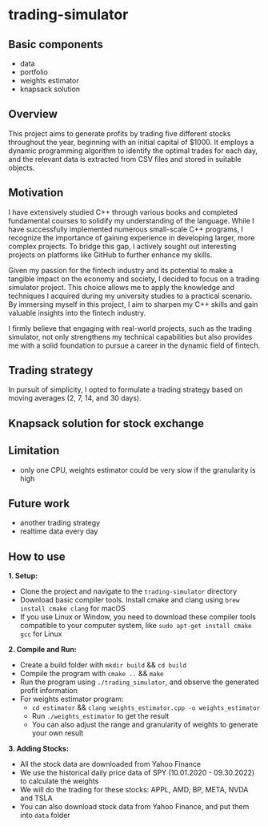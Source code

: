 # trading-simulator

## Basic components

+ data
+ portfolio
+ weights estimator
+ knapsack solution

## Overview

This project aims to generate profits by trading five different stocks throughout the year, beginning with an initial capital of $1000. It employs a dynamic programming algorithm to identify the optimal trades for each day, and the relevant data is extracted from CSV files and stored in suitable objects.


## Motivation

I have extensively studied C++ through various books and completed fundamental courses to solidify my understanding of the language. While I have successfully implemented numerous small-scale C++ programs, I recognize the importance of gaining experience in developing larger, more complex projects. To bridge this gap, I actively sought out interesting projects on platforms like GitHub to further enhance my skills.

Given my passion for the fintech industry and its potential to make a tangible impact on the economy and society, I decided to focus on a trading simulator project. This choice allows me to apply the knowledge and techniques I acquired during my university studies to a practical scenario. By immersing myself in this project, I aim to sharpen my C++ skills and gain valuable insights into the fintech industry.

I firmly believe that engaging with real-world projects, such as the trading simulator, not only strengthens my technical capabilities but also provides me with a solid foundation to pursue a career in the dynamic field of fintech.


## Trading strategy

In pursuit of simplicity, I opted to formulate a trading strategy based on moving averages (2, 7, 14, and 30 days).


## Knapsack solution for stock exchange



## Limitation

+ only one CPU, weights estimator could be very slow if the granularity is high


## Future work

+ another trading strategy
+ realtime data every day

## How to use

**1. Setup:**

+ Clone the project and navigate to the `trading-simulator` directory
+ Download basic compiler tools. Install cmake and clang using `brew install cmake clang` for macOS
+ If you use Linux or Window, you need to download these compiler tools compatible to your computer system, like `sudo apt-get install cmake gcc` for Linux

**2. Compile and Run:**

+ Create a build folder with `mkdir build` && `cd build`
+ Compile the program with `cmake ..` && `make`
+ Run the program using `./trading_simulator`, and observe the generated profit information
+ For weights estimator program:
    - `cd estimator` && `clang weights_estimator.cpp -o weights_estimator`
    - Run `./weights_estimator` to get the result
    - You can also adjust the range and granularity of weights to generate your own result

**3. Adding Stocks:**

+ All the stock data are downloaded from Yahoo Finance
+ We use the historical daily price data of SPY (10.01.2020 - 09.30.2022) to calculate the weights
+ We will do the trading for these stocks: APPL, AMD, BP, META, NVDA and TSLA
+ You can also download stock data from Yahoo Finance, and put them into `data` folder




